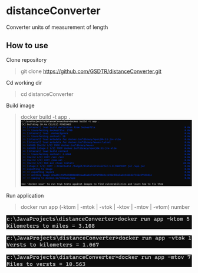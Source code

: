 # distanceConverter
Converter units of measurement of length
## How to use
Clone repository
> git clone https://github.com/GSDTR/distanceConverter.git
> 
Cd working dir
> cd distanceConverter

Build image
> docker build -t app .
![docker build](pictures/build.png)

Run application
> docker run app (-ktom | -mtok | -vtok | -ktov | -mtov | -vtom) number

![run app 1 cf](pictures/run_ktom.png)

![run app 2 fc](pictures/run_vtok.png)

![run app 3 ck](pictures/run_mtov.png)